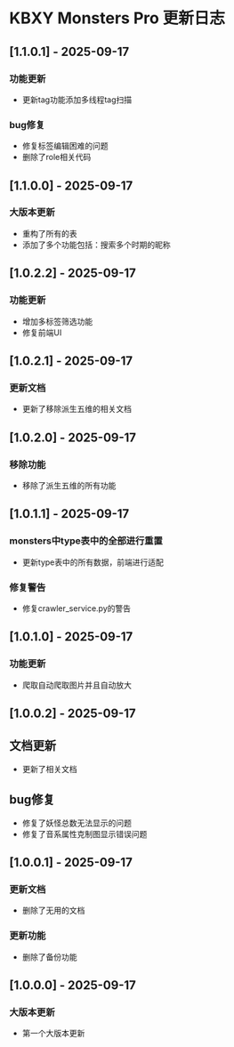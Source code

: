 # KBXY Monsters Pro 更新日志

## [1.1.0.1] - 2025-09-17

### 功能更新
- 更新tag功能添加多线程tag扫描

### bug修复
- 修复标签编辑困难的问题
- 删除了role相关代码

## [1.1.0.0] - 2025-09-17

### 大版本更新
- 重构了所有的表
- 添加了多个功能包括：搜索多个时期的昵称

## [1.0.2.2] - 2025-09-17

### 功能更新
- 增加多标签筛选功能
- 修复前端UI

## [1.0.2.1] - 2025-09-17

### 更新文档
- 更新了移除派生五维的相关文档


## [1.0.2.0] - 2025-09-17

### 移除功能
- 移除了派生五维的所有功能

## [1.0.1.1] - 2025-09-17

### monsters中type表中的全部进行重置
- 更新type表中的所有数据，前端进行适配

### 修复警告
- 修复crawler_service.py的警告

## [1.0.1.0] - 2025-09-17

### 功能更新
- 爬取自动爬取图片并且自动放大

## [1.0.0.2] - 2025-09-17

## 文档更新
- 更新了相关文档

## bug修复
- 修复了妖怪总数无法显示的问题
- 修复了音系属性克制图显示错误问题

## [1.0.0.1] - 2025-09-17

### 更新文档
- 删除了无用的文档

### 更新功能
- 删除了备份功能

## [1.0.0.0] - 2025-09-17

### 大版本更新
- 第一个大版本更新